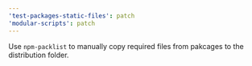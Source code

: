 ```yaml
---
'test-packages-static-files': patch
'modular-scripts': patch
---
```


Use `npm-packlist` to manually copy required files from pakcages to the
distribution folder.
